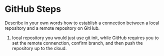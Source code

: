 # GitHub Steps

Describe in your own words how to establish a connection between a local repository and a remote repository on GitHub.

1. local repository you would just use git init, while GitHub requires you to set the remote connenction, confirm branch, and then push the repository up to the cloud.
